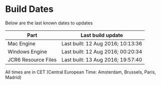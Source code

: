 # Build Dates

Below are the last known dates to updates

Part | Last build update
-----|-----
Mac Engine | Last built: 12 Aug 2016; 10:13:36
Windows Engine | Last built: 12 Aug 2016; 00:20:34
JCR6 Resource Files | Last built: 13 Aug 2016; 19:57:40
All times are in CET (Central European Time: Amsterdam, Brussels, Paris, Madrid)



